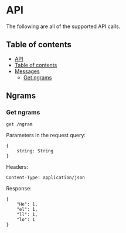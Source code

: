 # API

The following are all of the supported API calls.

## Table of contents

* [API](#api)
* [Table of contents](#table-of-contents)
* [Messages](#Messages)
  * [Get ngrams](#get-ngrams)

## Ngrams

### Get ngrams

```
get /ngram
```

Parameters in the request query:

```
{
    string: String
}
```

Headers:

```
Content-Type: application/json
```

Response:

```
{
    "He": 1,
    "el": 1,
    "ll": 1,
    "lo": 1
}
```